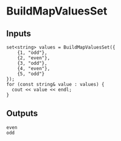 # BuildMapValuesSet

## Inputs

```
set<string> values = BuildMapValuesSet({
    {1, "odd"},
    {2, "even"},
    {3, "odd"},
    {4, "even"},
    {5, "odd"}
});
for (const string& value : values) {
  cout << value << endl;
}
```
## Outputs
```
even
odd
```
